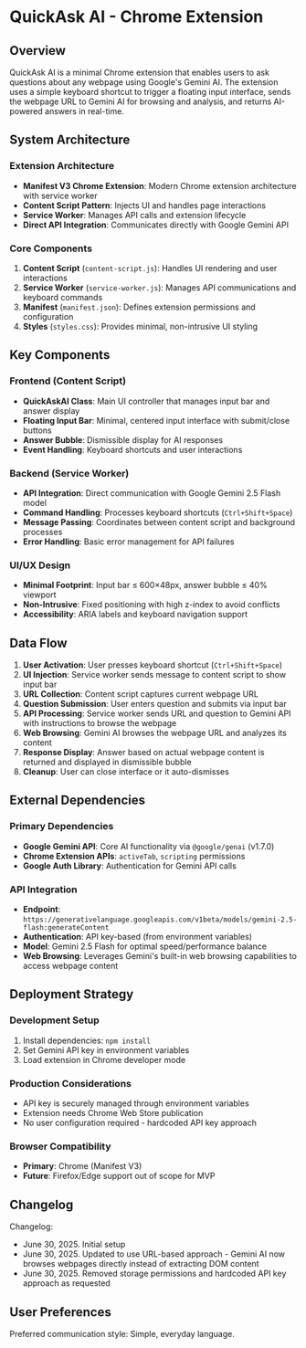 # QuickAsk AI - Chrome Extension

## Overview

QuickAsk AI is a minimal Chrome extension that enables users to ask questions about any webpage using Google's Gemini AI. The extension uses a simple keyboard shortcut to trigger a floating input interface, sends the webpage URL to Gemini AI for browsing and analysis, and returns AI-powered answers in real-time.

## System Architecture

### Extension Architecture
- **Manifest V3 Chrome Extension**: Modern Chrome extension architecture with service worker
- **Content Script Pattern**: Injects UI and handles page interactions
- **Service Worker**: Manages API calls and extension lifecycle
- **Direct API Integration**: Communicates directly with Google Gemini API

### Core Components
1. **Content Script** (`content-script.js`): Handles UI rendering and user interactions
2. **Service Worker** (`service-worker.js`): Manages API communications and keyboard commands
3. **Manifest** (`manifest.json`): Defines extension permissions and configuration
4. **Styles** (`styles.css`): Provides minimal, non-intrusive UI styling

## Key Components

### Frontend (Content Script)
- **QuickAskAI Class**: Main UI controller that manages input bar and answer display
- **Floating Input Bar**: Minimal, centered input interface with submit/close buttons
- **Answer Bubble**: Dismissible display for AI responses
- **Event Handling**: Keyboard shortcuts and user interactions

### Backend (Service Worker)
- **API Integration**: Direct communication with Google Gemini 2.5 Flash model
- **Command Handling**: Processes keyboard shortcuts (`Ctrl+Shift+Space`)
- **Message Passing**: Coordinates between content script and background processes
- **Error Handling**: Basic error management for API failures

### UI/UX Design
- **Minimal Footprint**: Input bar ≤ 600×48px, answer bubble ≤ 40% viewport
- **Non-Intrusive**: Fixed positioning with high z-index to avoid conflicts
- **Accessibility**: ARIA labels and keyboard navigation support

## Data Flow

1. **User Activation**: User presses keyboard shortcut (`Ctrl+Shift+Space`)
2. **UI Injection**: Service worker sends message to content script to show input bar
3. **URL Collection**: Content script captures current webpage URL
4. **Question Submission**: User enters question and submits via input bar
5. **API Processing**: Service worker sends URL and question to Gemini API with instructions to browse the webpage
6. **Web Browsing**: Gemini AI browses the webpage URL and analyzes its content
7. **Response Display**: Answer based on actual webpage content is returned and displayed in dismissible bubble
8. **Cleanup**: User can close interface or it auto-dismisses

## External Dependencies

### Primary Dependencies
- **Google Gemini API**: Core AI functionality via `@google/genai` (v1.7.0)
- **Chrome Extension APIs**: `activeTab`, `scripting` permissions
- **Google Auth Library**: Authentication for Gemini API calls

### API Integration
- **Endpoint**: `https://generativelanguage.googleapis.com/v1beta/models/gemini-2.5-flash:generateContent`
- **Authentication**: API key-based (from environment variables)
- **Model**: Gemini 2.5 Flash for optimal speed/performance balance
- **Web Browsing**: Leverages Gemini's built-in web browsing capabilities to access webpage content

## Deployment Strategy

### Development Setup
1. Install dependencies: `npm install`
2. Set Gemini API key in environment variables
3. Load extension in Chrome developer mode

### Production Considerations
- API key is securely managed through environment variables
- Extension needs Chrome Web Store publication
- No user configuration required - hardcoded API key approach

### Browser Compatibility
- **Primary**: Chrome (Manifest V3)
- **Future**: Firefox/Edge support out of scope for MVP

## Changelog

Changelog:
- June 30, 2025. Initial setup
- June 30, 2025. Updated to use URL-based approach - Gemini AI now browses webpages directly instead of extracting DOM content
- June 30, 2025. Removed storage permissions and hardcoded API key approach as requested

## User Preferences

Preferred communication style: Simple, everyday language.